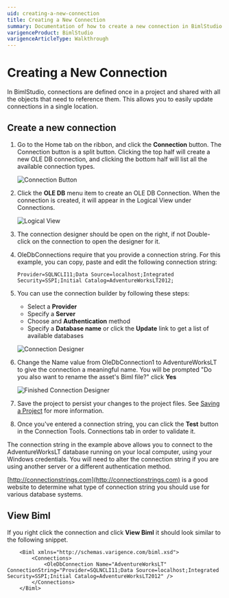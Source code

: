 ```yaml
---
uid: creating-a-new-connection
title: Creating a New Connection
summary: Documentation of how to create a new connection in BimlStudio
varigenceProduct: BimlStudio
varigenceArticleType: Walkthrough
---
```

# Creating a New Connection

In BimlStudio, connections are defined once in a project and shared with all the objects that need to reference them. This allows you to easily update connections in a single location.

## Create a new connection

1. Go to the Home tab on the ribbon, and click the **Connection** button. The Connection button is a split button. Clicking the top half will create a new OLE DB connection, and clicking the bottom half will list all the available connection types.

    ![Connection Button](https://varigencecom.blob.core.windows.net/images-mistdocumentation/003_Step01.png)

1. Click the **OLE DB** menu item to create an OLE DB Connection. When the connection is created, it will appear in the Logical View under Connections.

    ![Logical View](https://varigencecom.blob.core.windows.net/images-mistdocumentation/003_Step02.png)

1. The connection designer should be open on the right, if not Double-click on the connection to open the designer for it.

1. OleDbConnections require that you provide a connection string. For this example, you can copy, paste and edit the following connection string: 

    `Provider=SQLNCLI11;Data Source=localhost;Integrated Security=SSPI;Initial Catalog=AdventureWorksLT2012;`

1. You can use the connection builder by following these steps:

    * Select a **Provider**
    * Specify a **Server**
    * Choose and **Authentication** method
    * Specify a **Database name** or click the **Update** link to get a list of available databases

    ![Connection Designer](https://varigencecom.blob.core.windows.net/images-mistdocumentation/003_Step03.png)

1. Change the Name value from OleDbConnection1 to AdventureWorksLT to give the connection a meaningful name. You will be prompted "Do you also want to rename the asset's Biml file?" click **Yes**

    ![Finished Connection Designer](https://varigencecom.blob.core.windows.net/images-mistdocumentation/003_Step05.png)

1. Save the project to persist your changes to the project files. See [Saving a Project](saving-a-project.md) for more information.

1. Once you've entered a connection string, you can click the **Test** button in the Connection Tools. Connections tab in order to validate it.

The connection string in the example above allows you to connect to the AdventureWorksLT database running on your local computer, using your Windows credentials. You will need to alter the connection string if you are using another server or a different authentication method.

[http://connectionstrings.com](http://connectionstrings.com) is a good website to determine what type of connection string you should use for various database systems.

## View Biml

If you right click the connection and click **View Biml** it should look similar to the following snippet.

```biml
    <Biml xmlns="http://schemas.varigence.com/biml.xsd">
        <Connections>
            <OleDbConnection Name="AdventureWorksLT" ConnectionString="Provider=SQLNCLI11;Data Source=localhost;Integrated Security=SSPI;Initial Catalog=AdventureWorksLT2012" />
        </Connections>
    </Biml>
```